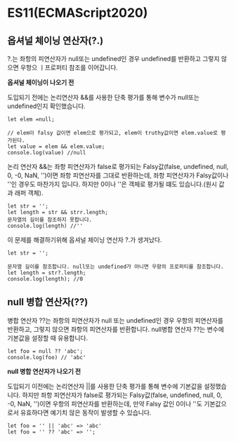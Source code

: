 # ES11(ECMAScript2020)



## 옵셔널 체이닝 연산자(?.)

 ?.는 좌항의 피연산자가 null또는 undefined인 경우 undefined를 반환하고 그렇지 않으면 우항으 ㅣ프로퍼티 참조를 이어갑니다.

**옵셔널 체이닝이 나오기 전**

도입되기 전에는 논리연산자 &&를 사용한 단축 평가를 통해 변수가 null또는 undefined인지 확인했습니다.

```
let elem =null;

// elem이 falsy 값이면 elem으로 평가되고, elem이 truthy값이면 elem.value로 평가된다.
let value = elem && elem.value;
console.log(value) //null
```

 논리 연산자 &&는 좌항 피연산자가 false로 평가되는 Falsy값(false, undefined, null, 0, -0, NaN, '')이면 좌항 피연산자를 그대로 반환하는데, 좌항 피연산자가 Falsy값이나 ''인 경우도 마찬가지 입니다. 하지만 0이나 ''은 객체로 평가될 떄도 있습니다.(원시 값과 래퍼 객체).



```
let str = '';
let length = str && strr.length;
문자열의 길이를 참조하지 못합니다.
console.log(length) //''
```



이 문제를 해결하기위해 옵셔널 체이닝 연산자 ?.가 생겨났다.



```
let str = '';

문자열 길이를 참조합니다. null또는 undefined가 아니면 우항의 프로퍼티를 참조합니다.
let length = str?.length;
console.log(length); //0
```





## null 병합 연산자(??)

병합 연산자 ??는 좌항의 피연산자가 null 또는 undefined인 경우 우항의 피연산자를 반환하고, 그렇지 않으면 좌항의 피연산자를 반환합니다. null병합 연산자 ??는 변수에 기본값을 설정할 때 유용합니다.



```
let foo = null ?? 'abc';
console.log(foo) // 'abc'
```



**null 병합 연산자가 나오기 전**

도입되기 이전에는 논리연산자 ||를 사용한 단축 평가를 통해 변수에 기본값을 설정했습니다. 하지만 좌항 피연산자가 false로 평가되는 Falsy값(false, undefined, null, 0, -0, NaN, '')이면 우항의 피연산자를 반환하는데, 만약 Falsy 값인 0이나 ''도 기본값으로서 유효하다면 예기치 않은 동작이 발생할 수 있습니다. 

```
let foo = '' || 'abc' => 'abc'
let foo = '' ?? 'abc' => '';
```

